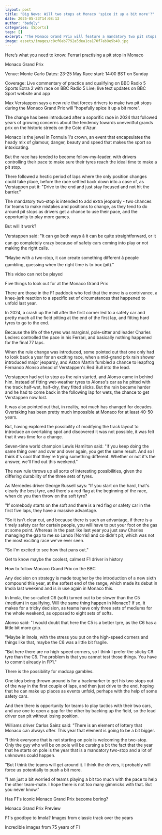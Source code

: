 ```yaml
---
layout: post
title: "Big News: Will two stops at Monaco 'spice it up a bit more'?"
date: 2025-05-23T14:08:13
author: "badely"
categories: [Sports]
tags: []
excerpt: "The Monaco Grand Prix will feature a mandatory two pit stops for every driver in an effort to make the race more unpredictable - but will it work?"
image: assets/images/c8cf6ab7792a5dea1ca170f7ab8e9b40.jpg
---
```


Here’s what you need to know: Ferrari practising a pit stop in Monaco

Monaco Grand Prix

Venue: Monte Carlo Dates: 23-25 May Race start: 14:00 BST on Sunday

Coverage: Live commentary of practice and qualifying on BBC Radio 5 Sports Extra 2 with race on BBC Radio 5 Live; live text updates on BBC Sport website and app

Max Verstappen says a new rule that forces drivers to make two pit stops during the Monaco Grand Prix will "hopefully spice it up a bit more".

The change has been introduced after a soporific race in 2024 that followed years of growing concerns about the tendency towards uneventful grands prix on the historic streets on the Cote d'Azur.

Monaco is the jewel in Formula 1's crown, an event that encapsulates the heady mix of glamour, danger, beauty and speed that makes the sport so intoxicating.

But the race has tended to become follow-my-leader, with drivers controlling their pace to make sure their tyres reach the ideal time to make a pit stop.

There followed a hectic period of laps where the only position changes could take place, before the race settled back down into a case of, as Verstappen put it: "Drive to the end and just stay focused and not hit the barrier."

The mandatory two-stop is intended to add extra jeopardy - two chances for teams to make mistakes and positions to change, as they tend to do around pit stops as drivers get a chance to use their pace, and the opportunity to play more games.

But will it work?

Verstappen said: "It can go both ways â it can be quite straightforward, or it can go completely crazy because of safety cars coming into play or not making the right calls.

"Maybe with a two-stop, it can create something different â people gambling, guessing when the right time is to box (pit)."

This video can not be played

Five things to look out for at the Monaco Grand Prix

There are those in the F1 paddock who feel that the move is a contrivance, a knee-jerk reaction to a specific set of circumstances that happened to unfold last year.

In 2024, a crash up the hill after the first corner led to a safety car and pretty much all the field pitting at the end of the first lap, and fitting hard tyres to go to the end.

Because the life of the tyres was marginal, pole-sitter and leader Charles Leclerc controlled the pace in his Ferrari, and basically nothing happened for the final 77 laps.

When the rule change was introduced, some pointed out that one only had to look back a year for an exciting race, when a mid-grand prix rain shower introduced major jeopardy, and Aston Martin fumbled a chance to leapfrog Fernando Alonso ahead of Verstappen's Red Bull into the lead.

Verstappen had yet to stop as the rain started, and Alonso came in behind him. Instead of fitting wet-weather tyres to Alonso's car as he pitted with the track half-wet, half-dry, they fitted slicks. But the rain became harder and he had to come back in the following lap for wets, the chance to get Verstappen now lost.

It was also pointed out that, in reality, not much has changed for decades. Overtaking has been pretty much impossible at Monaco for at least 40-50 years.

But, having explored the possibility of modifying the track layout to introduce an overtaking spot and discovered it was not possible, it was felt that it was time for a change.

Seven-time world champion Lewis Hamilton said: "If you keep doing the same thing over and over and over again, you get the same result. And so I think it's cool that they're trying something different. Whether or not it's the answer, we'll find out this weekend."

The new rule throws up all sorts of interesting possibilities, given the differing durability of the three sets of tyres.

As Mercedes driver George Russell says: "If you start on the hard, that's clearly the best tyre, and there's a red flag at the beginning of the race, when do you then throw on the soft tyre?

"If somebody starts on the soft and there is a red flag or safety car in the first five laps, they have a massive advantage.

"So it isn't clear cut, and because there is such an advantage, if there is a timely safety car for certain people, you will have to put your foot on the gas at some point. Whereas in the past like last year you just saw Charles managing the gap to me so Lando [Norris] and co didn't pit, which was not the most exciting race we've ever seen.

"So I'm excited to see how that pans out."

Get to know maybe the coolest, calmest F1 driver in history

How to follow Monaco Grand Prix on the BBC

Any decision on strategy is made tougher by the introduction of a new sixth compound this year, at the softest end of the range, which made its debut in Imola last weekend and is in use again in Monaco this.

In Imola, the so-called C6 (soft) turned out to be slower than the C5 (medium) in qualifying. Will the same thing happen in Monaco? If so, it makes for a tricky decision, as teams have only three sets of mediums for the whole weekend, as opposed to eight sets of softs.

Alonso said: "I would doubt that here the C5 is a better tyre, as the C6 has a little bit more grip.

"Maybe in Imola, with the stress you put on the high-speed corners and things like that, maybe the C6 was a little bit fragile.

"But here there are no high-speed corners, so I think I prefer the sticky C6 tyre than the C5. The problem is that you cannot test those things. You have to commit already in FP1."

There is the possibility for madcap gambles.

One idea being thrown around is for a backmarker to get his two stops out of the way in the first couple of laps, and then just drive to the end, hoping that he can make up places as events unfold, perhaps with the help of some safety cars.

And then there is opportunity for teams to play tactics with their two cars, and use one to open a gap for the other by backing up the field, so the lead driver can pit without losing position.

Williams driver Carlos Sainz said: "There is an element of lottery that Monaco can always offer. This year that element is going to be a bit bigger.

"I think everyone that is not starting on pole is welcoming the two-stop. Only the guy who will be on pole will be cursing a bit the fact that the year that he starts on pole is the year that is a mandatory two-stop and a lot of unknowns could happen.

"But I think the teams will get around it. I think the drivers, it probably will force us potentially to push a bit more.

"I am just a bit worried of teams playing a bit too much with the pace to help the other team-mate. I hope there is not too many gimmicks with that. But you never know."

Has F1's iconic Monaco Grand Prix become boring?

Monaco Grand Prix Preview

F1's goodbye to Imola? Images from classic track over the years

Incredible images from 75 years of F1

